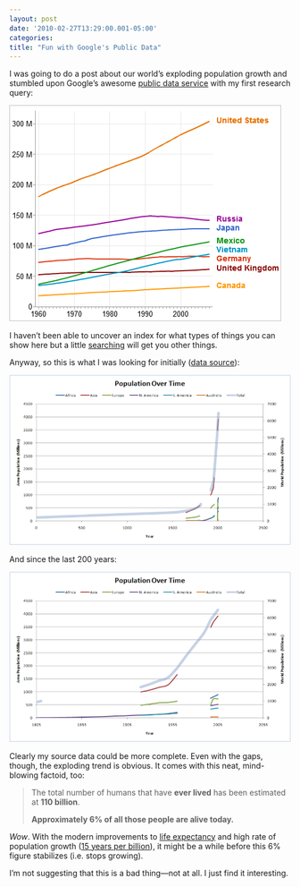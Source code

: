 ```yaml
---
layout: post
date: '2010-02-27T13:29:00.001-05:00'
categories:
title: "Fun with Google's Public Data"
---
```


I was going to do a post about our world’s exploding population growth and stumbled upon Google’s awesome [public data service](http://www.google.com/publicdata?ds=wb-wdi&met=sp_pop_totl&q=world+population#met=sp_pop_totl&idim=country:USA:GBR:JPN:DEU:CAN:MEX:RUS:VNM) with my first research query:

[![](/assets/2010/population-13.png)](http://www.google.com/publicdata?ds=wb-wdi&met=sp_pop_totl&q=world+population#met=sp_pop_totl&idim=country:USA:GBR:JPN:DEU:CAN:MEX:RUS:VNM) 

I haven’t been able to uncover an index for what types of things you can show here but a little [searching](http://www.google.com/search?q=site:http://www.google.com/publicdata+co2) will get you other things.

Anyway, so this is what I was looking for initially ([data source](http://www.vaughns-1-pagers.com/history/world-population-growth.htm)):

![](/assets/2010/population-23.png)

And since the last 200 years:

![](/assets/2010/population-27.png) 

Clearly my source data could be more complete. Even with the gaps, though, the exploding trend is obvious. It comes with this neat, mind-blowing factoid, too:

> The total number of humans that have **ever lived** has been estimated at **110 billion**.      
>
> **Approximately 6% of all those people are alive today.**

*Wow*. With the modern improvements to [life expectancy](http://www.google.com/publicdata?ds=wb-wdi&q=lifespan#met=sp_dyn_le00_in&tdim=true) and high rate of population growth ([15 years per billion](http://en.wikipedia.org/wiki/File:World_population_growth_-_time_between_each_billion-person_growth.jpg)), it might be a while before this 6% figure stabilizes (i.e. stops growing). 

I’m not suggesting that this is a bad thing—not at all. I just find it interesting.